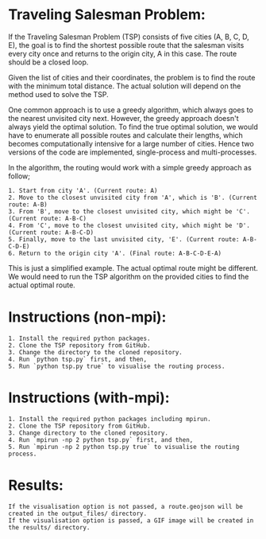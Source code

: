 # Traveling Salesman Problem:

If the Traveling Salesman Problem (TSP) consists of five cities (A, B, C, D, E), the goal is to find the shortest possible route that the salesman visits every city once and returns to the origin city, A in this case. The route should be a closed loop.

Given the list of cities and their coordinates, the problem is to find the route with the minimum total distance. The actual solution will depend on the method used to solve the TSP.

One common approach is to use a greedy algorithm, which always goes to the nearest unvisited city next. However, the greedy approach doesn't always yield the optimal solution. To find the true optimal solution, we would have to enumerate all possible routes and calculate their lengths, which becomes computationally intensive for a large number of cities. Hence two versions of the code are implemented, single-process and multi-processes.

In the algorithm, the routing would work with a simple greedy approach as follow;

	1. Start from city 'A'. (Current route: A)
	2. Move to the closest unvisited city from 'A', which is 'B'. (Current route: A-B)
	3. From 'B', move to the closest unvisited city, which might be 'C'. (Current route: A-B-C)
	4. From 'C', move to the closest unvisited city, which might be 'D'. (Current route: A-B-C-D)
	5. Finally, move to the last unvisited city, 'E'. (Current route: A-B-C-D-E)
	6. Return to the origin city 'A'. (Final route: A-B-C-D-E-A)

This is just a simplified example. The actual optimal route might be different. We would need to run the TSP algorithm on the provided cities to find the actual optimal route.


# Instructions (non-mpi):

	1. Install the required python packages.
	2. Clone the TSP repository from GitHub.
	3. Change the directory to the cloned repository.
	4. Run `python tsp.py` first, and then,
	5. Run `python tsp.py true` to visualise the routing process.


# Instructions (with-mpi):

	1. Install the required python packages including mpirun.
	2. Clone the TSP repository from GitHub.
	3. Change directory to the cloned repository.
	4. Run `mpirun -np 2 python tsp.py` first, and then,
	5. Run `mpirun -np 2 python tsp.py true` to visualise the routing process.


# Results:

    If the visualisation option is not passed, a route.geojson will be created in the output_files/ directory.
    If the visualisation option is passed, a GIF image will be created in the results/ directory.



